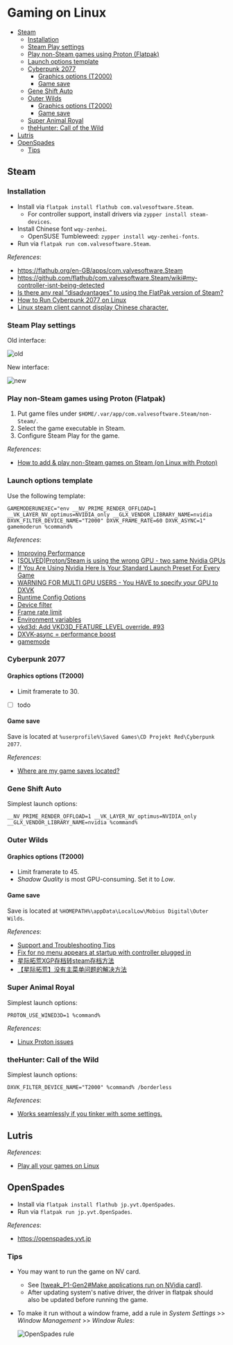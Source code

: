 # Gaming on Linux

- [Steam](#steam)
  - [Installation](#installation)
  - [Steam Play settings](#steam-play-settings)
  - [Play non-Steam games using Proton (Flatpak)](#play-non-steam-games-using-proton-flatpak)
  - [Launch options template](#launch-options-template)
  - [Cyberpunk 2077](#cyberpunk-2077)
    - [Graphics options (T2000)](#graphics-options-t2000)
    - [Game save](#game-save)
  - [Gene Shift Auto](#gene-shift-auto)
  - [Outer Wilds](#outer-wilds)
    - [Graphics options (T2000)](#graphics-options-t2000-1)
    - [Game save](#game-save-1)
  - [Super Animal Royal](#super-animal-royal)
  - [theHunter: Call of the Wild](#thehunter-call-of-the-wild)
- [Lutris](#lutris)
- [OpenSpades](#openspades)
  - [Tips](#tips)

## Steam

### Installation

- Install via `flatpak install flathub com.valvesoftware.Steam`.
  - For controller support, install drivers via `zypper install steam-devices`.
- Install Chinese font `wqy-zenhei`.
  - OpenSUSE Tumbleweed: `zypper install wqy-zenhei-fonts`.
- Run via `flatpak run com.valvesoftware.Steam`.

*References*:

- https://flathub.org/en-GB/apps/com.valvesoftware.Steam
- https://github.com/flathub/com.valvesoftware.Steam/wiki#my-controller-isnt-being-detected
- [Is there any real “disadvantages” to using the FlatPak version of Steam? ](https://www.reddit.com/r/linux_gaming/comments/rp2ss9/is_there_any_real_disadvantages_to_using_the/)
- [How to Run Cyberpunk 2077 on Linux](https://segmentnext.com/cyberpunk-2077-linux/)
- [Linux steam client cannot display Chinese character.](https://www.reddit.com/r/linux_gaming/comments/13xag7z/linux_steam_client_cannot_display_chinese/)

### Steam Play settings

Old interface:

![old](attachments/steam_play_settings.png)

New interface:

![new](attachments/steam_play_settings_new.png)

### Play non-Steam games using Proton (Flatpak)

1. Put game files under `$HOME/.var/app/com.valvesoftware.Steam/non-Steam/`.
2. Select the game executable in Steam.
3. Configure Steam Play for the game.

*References*:

- [How to add & play non-Steam games on Steam (on Linux with Proton)](https://www.youtube.com/watch?v=ZXPsIRGZizw)

### Launch options template

Use the following template:

```text
GAMEMODERUNEXEC="env __NV_PRIME_RENDER_OFFLOAD=1 __VK_LAYER_NV_optimus=NVIDIA_only __GLX_VENDOR_LIBRARY_NAME=nvidia DXVK_FILTER_DEVICE_NAME="T2000" DXVK_FRAME_RATE=60 DXVK_ASYNC=1" gamemoderun %command%
```

*References*:

- [Improving Performance](https://www.protondb.com/help/improving-performance)
- [\[SOLVED\]Proton/Steam is using the wrong GPU - two same Nvidia GPUs](https://bbs.archlinux.org/viewtopic.php?id=282617)
- [If You Are Using Nvidia Here Is Your Standard Launch Preset For Every Game](https://www.reddit.com/r/linux_gaming/comments/zgxyj2/if_you_are_using_nvidia_here_is_your_standard/)
- [WARNING FOR MULTI GPU USERS - You HAVE to specify your GPU to DXVK](https://www.reddit.com/r/linux_gaming/comments/v0nbot/warning_for_multi_gpu_users_you_have_to_specify/)
- [Runtime Config Options](https://github.com/ValveSoftware/Proton#runtime-config-options)
- [Device filter](https://github.com/doitsujin/dxvk#device-filter)
- [Frame rate limit](https://github.com/doitsujin/dxvk#frame-rate-limit)
- [Environment variables](https://github.com/HansKristian-Work/vkd3d-proton#environment-variables)
- [vkd3d: Add VKD3D_FEATURE_LEVEL override. #93](https://github.com/HansKristian-Work/vkd3d-proton/pull/93)
- [DXVK-async = performance boost](https://steamcommunity.com/sharedfiles/filedetails/?id=2809282853)
- [gamemode](https://github.com/FeralInteractive/gamemode)

### Cyberpunk 2077

#### Graphics options (T2000)

- Limit framerate to 30.
- [ ] todo

#### Game save

Save is located at `%userprofile%\Saved Games\CD Projekt Red\Cyberpunk 2077`.

*References*:

- [Where are my game saves located?](https://support.cdprojektred.com/en/cyberpunk/pc/sp-technical/issue/1706/where-are-my-game-saves-located)

### Gene Shift Auto

Simplest launch options:

```text
__NV_PRIME_RENDER_OFFLOAD=1 __VK_LAYER_NV_optimus=NVIDIA_only __GLX_VENDOR_LIBRARY_NAME=nvidia %command%
```

### Outer Wilds

#### Graphics options (T2000)

- Limit framerate to 45.
- *Shadow Quality* is most GPU-consuming. Set it to *Low*.

#### Game save

Save is located at `%HOMEPATH%\appData\LocalLow\Mobius Digital\Outer Wilds`.

*References*:

- [Support and Troubleshooting Tips](https://www.mobiusdigitalgames.com/supportforum.html)
- [Fix for no menu appears at startup with controller plugged in](https://steamcommunity.com/app/753640/discussions/0/2568690229016081614)
- [星际拓荒XGP存档转steam存档方法](https://www.bilibili.com/read/cv20764437/)
- [【星际拓荒】没有主菜单问题的解决方法](https://www.bilibili.com/read/cv13634330/)

### Super Animal Royal

Simplest launch options:

```text
PROTON_USE_WINED3D=1 %command%
```

*References*:

- [Linux Proton issues](https://animalroyale.fandom.com/wiki/Guides/Troubleshooting#Linux_Proton_issues)

### theHunter: Call of the Wild

Simplest launch options:

```text
DXVK_FILTER_DEVICE_NAME="T2000" %command% /borderless
```

*References*:

- [Works seamlessly if you tinker with some settings.](https://www.protondb.com/app/518790#Id6WsB9oUy)

## Lutris

*References*:

- [Play all your games on Linux](https://lutris.net/)

## OpenSpades

- Install via `flatpak install flathub jp.yvt.OpenSpades`.
- Run via `flatpak run jp.yvt.OpenSpades`.

*References*:

- https://openspades.yvt.jp

### Tips

- You may want to run the game on NV card.
  - See [[tweak_P1-Gen2#Make applications run on NVidia card]].
  - After updating system's native driver, the driver in flatpak should also be updated before running the game.
- To make it run without a window frame, add a rule in *System Settings* >> *Window Management* >> *Window Rules*:

  ![OpenSpades rule](attachments/openspades_rule.png)

[//begin]: # "Autogenerated link references for markdown compatibility"
[tweak_P1-Gen2#Make applications run on NVidia card]: ../openSUSE/Tumbleweed/tweak_P1-Gen2.md "Tweak openSUSE Tumbleweed on ThinkPad P1 Gen2"
[//end]: # "Autogenerated link references"
